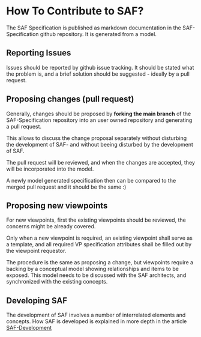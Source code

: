 # How To Contribute to SAF?

The SAF Specification is published as markdown documentation in the SAF-Specification github repository.
It is generated from a model.

## Reporting Issues

Issues should be reported by github issue tracking. It should be stated what the problem is, and a brief solution should be suggested - ideally by a pull request.

## Proposing changes (pull request)

Generally, changes should be proposed by **forking the main branch** of the SAF-Specification repository into an user owned repository and generating a pull request.

This allows to discuss the change proposal separately without disturbing the development of SAF- and without beeing disturbed by the development of SAF.

The pull request will be reviewed, and when the changes are accepted, they will be incorporated into the model.

A newly model generated specification then can be compared to the merged pull request and it should be the same :)

## Proposing new viewpoints

For new viewpoints, first the existing viewpoints should be reviewed, the concerns might be already covered.

Only when a new viewpoint is required, an existing viewpoint shall serve as a template, and all required VP specification attributes shall be filled out by the viewpoint requestor.

The procedure is the same as proposing a change, but viewpoints require a backing by a conceptual model showing relationships and items to be exposed. This model needs to be discussed with the SAF architects, and synchronized with the existing concepts.

## Developing SAF

The development of SAF involves a number of interrelated elements and concepts.
How SAF is developed is explained in more depth in the article [SAF-Development](developing-saf/development.md)
